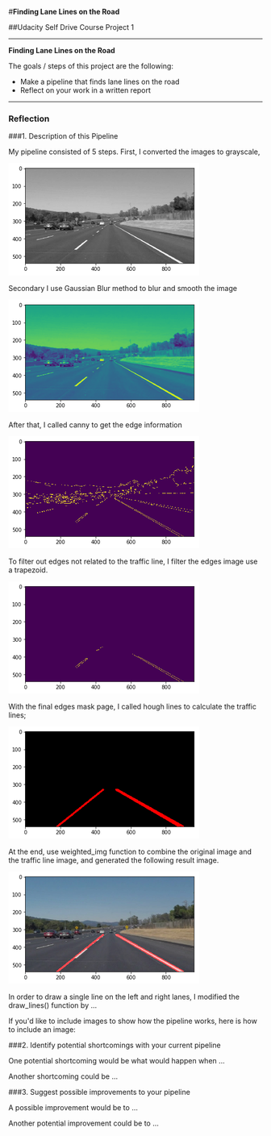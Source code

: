 #**Finding Lane Lines on the Road** 

##Udacity Self Drive Course Project 1

---

**Finding Lane Lines on the Road**

The goals / steps of this project are the following:
* Make a pipeline that finds lane lines on the road
* Reflect on your work in a written report


[//]: # (Image References)

[image1]: ./middle_steps/gray.png "Grayscale"
[blurImage]: ./middle_steps/blur.png "Gaussian Blur"
[edgeImage]: ./middle_steps/edges.png "Canny Edge"
[regionEdgesImage]: ./middle_steps/region_edges.png "Region edges"
[HoughImage]: ./middle_steps/hough.png "Houge Image"
[ResultImage]: ./middle_steps/result.png "Result Image"

---

### Reflection

###1. Description of this Pipeline 

My pipeline consisted of 5 steps. 
First, I converted the images to grayscale,

![gray image][image1]

Secondary I use Gaussian Blur method to blur and smooth the image

![Blur Image][blurImage]

After that, I called canny to get the edge information

![Edge image][edgeImage]

To filter out edges not related to the traffic line, I filter the edges image use a trapezoid.

![Region Edge image][regionEdgesImage]

With the final edges mask page, I called hough lines to calculate the traffic lines;

![Hough image][HoughImage]

At the end, use weighted_img function to combine the original image and the traffic line image, and generated the following result image. 

![Result image][ResultImage]

In order to draw a single line on the left and right lanes, I modified the draw_lines() function by ...

If you'd like to include images to show how the pipeline works, here is how to include an image: 



###2. Identify potential shortcomings with your current pipeline


One potential shortcoming would be what would happen when ... 

Another shortcoming could be ...


###3. Suggest possible improvements to your pipeline

A possible improvement would be to ...

Another potential improvement could be to ...
